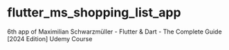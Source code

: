 # flutter_ms_shopping_list_app
6th app of Maximilian Schwarzmüller - Flutter &amp; Dart - The Complete Guide [2024 Edition] Udemy Course
